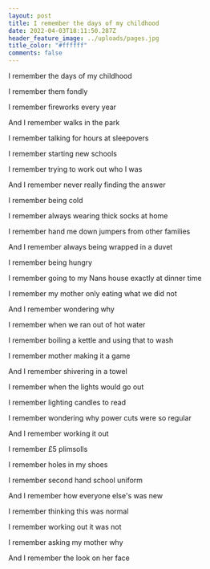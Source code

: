 ```yaml
---
layout: post
title: I remember the days of my childhood
date: 2022-04-03T18:11:50.287Z
header_feature_image: ../uploads/pages.jpg
title_color: "#ffffff"
comments: false
---
```

I remember the days of my childhood

I remember them fondly

I remember fireworks every year 

And I remember walks in the park

I remember talking for hours at sleepovers

I remember starting new schools

I remember trying to work out who I was 

And I remember never really finding the answer

I remember being cold

I remember always wearing thick socks at home

I remember hand me down jumpers from other families

And I remember always being wrapped in a duvet

I remember being hungry

I remember going to my Nans house exactly at dinner time

I remember my mother only eating what we did not

And I remember wondering why

I remember when we ran out of hot water

I remember boiling a kettle and using that to wash

I remember mother making it a game

And I remember shivering in a towel

I remember when the lights would go out

I remember lighting candles to read

I remember wondering why power cuts were so regular

And I remember working it out

I remember £5 plimsolls 

I remember holes in my shoes

I remember second hand school uniform

And I remember how everyone else's was new

I remember thinking this was normal

I remember working out it was not

I remember asking my mother why

And I remember the look on her face